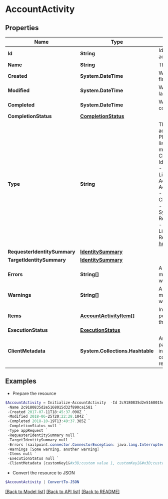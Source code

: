 # AccountActivity
## Properties

Name | Type | Description | Notes
------------ | ------------- | ------------- | -------------
**Id** | **String** | Id of the account activity | [optional] 
**Name** | **String** | The name of the activity | [optional] 
**Created** | **System.DateTime** | When the activity was first created | [optional] 
**Modified** | **System.DateTime** | When the activity was last modified | [optional] 
**Completed** | **System.DateTime** | When the activity was completed | [optional] 
**CompletionStatus** | [**CompletionStatus**](CompletionStatus.md) |  | [optional] 
**Type** | **String** | The type of action the activity performed.  Please see the following list of types.  This list may grow over time.  - CloudAutomated - IdentityAttributeUpdate - appRequest - LifecycleStateChange - AccountStateUpdate - AccountAttributeUpdate - CloudPasswordRequest - Attribute Synchronization Refresh - Certification - Identity Refresh - Lifecycle Change Refresh   [Learn more here](https://documentation.sailpoint.com/saas/help/search/searchable-fields.html#searching-account-activity-data).  | [optional] 
**RequesterIdentitySummary** | [**IdentitySummary**](IdentitySummary.md) |  | [optional] 
**TargetIdentitySummary** | [**IdentitySummary**](IdentitySummary.md) |  | [optional] 
**Errors** | **String[]** | A list of error messages, if any, that were encountered. | [optional] 
**Warnings** | **String[]** | A list of warning messages, if any, that were encountered. | [optional] 
**Items** | [**AccountActivityItem[]**](AccountActivityItem.md) | Individual actions performed as part of this account activity | [optional] 
**ExecutionStatus** | [**ExecutionStatus**](ExecutionStatus.md) |  | [optional] 
**ClientMetadata** | **System.Collections.Hashtable** | Arbitrary key-value pairs, if any were included in the corresponding access request | [optional] 

## Examples

- Prepare the resource
```powershell
$AccountActivity = Initialize-AccountActivity  -Id 2c9180835d2e5168015d32f890ca1581 `
 -Name 2c9180835d2e5168015d32f890ca1581 `
 -Created 2017-07-11T18:45:37.098Z `
 -Modified 2018-06-25T20:22:28.104Z `
 -Completed 2018-10-19T13:49:37.385Z `
 -CompletionStatus null `
 -Type appRequest `
 -RequesterIdentitySummary null `
 -TargetIdentitySummary null `
 -Errors [sailpoint.connector.ConnectorException: java.lang.InterruptedException: Timeout waiting for response to message 0 from client 57a4ab97-ab3f-4aef-9fe2-0eaf15c73d26 after 60 seconds.] `
 -Warnings [Some warning, another warning] `
 -Items null `
 -ExecutionStatus null `
 -ClientMetadata {customKey1&#x3D;custom value 1, customKey2&#x3D;custom value 2}
```

- Convert the resource to JSON
```powershell
$AccountActivity | ConvertTo-JSON
```

[[Back to Model list]](../README.md#documentation-for-models) [[Back to API list]](../README.md#documentation-for-api-endpoints) [[Back to README]](../README.md)

